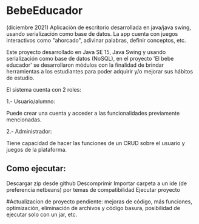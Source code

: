 # BebeEducador
(diciembre 2021) Aplicación de escritorio desarrollada en java/java swing, usando serialización como base de datos. La app cuenta con juegos interactivos como "ahorcado", adivinar palabras, definir conceptos, etc.

Este proyecto desarrollado en Java SE 15, Java Swing y usando serialización como base de datos (NoSQL), en el proyecto 'El bebe educador' se desarrollaron módulos con la finalidad de brindar herramientas a los estudiantes para poder adquirir y/o mejorar sus hábitos de estudio.

El sistema cuenta con 2 roles: 

1.- Usuario/alumno:

Puede crear una cuenta y acceder a las funcionalidades previamente mencionadas.

2.- Administrador:

Tiene capacidad de hacer las funciones de un CRUD sobre el usuario y juegos de la plataforma.


<h2>Como ejecutar:</h2>

Descargar zip desde github
Descomprimir
Importar carpeta a un ide (de preferencia netbeans) por temas de compatibilidad
Ejecutar proyecto

#Actualizacion de proyecto pendiente: mejoras de código, más funciones, optimización, eliminación de archivos y código basura, posibilidad de ejecutar solo con un jar, etc.

